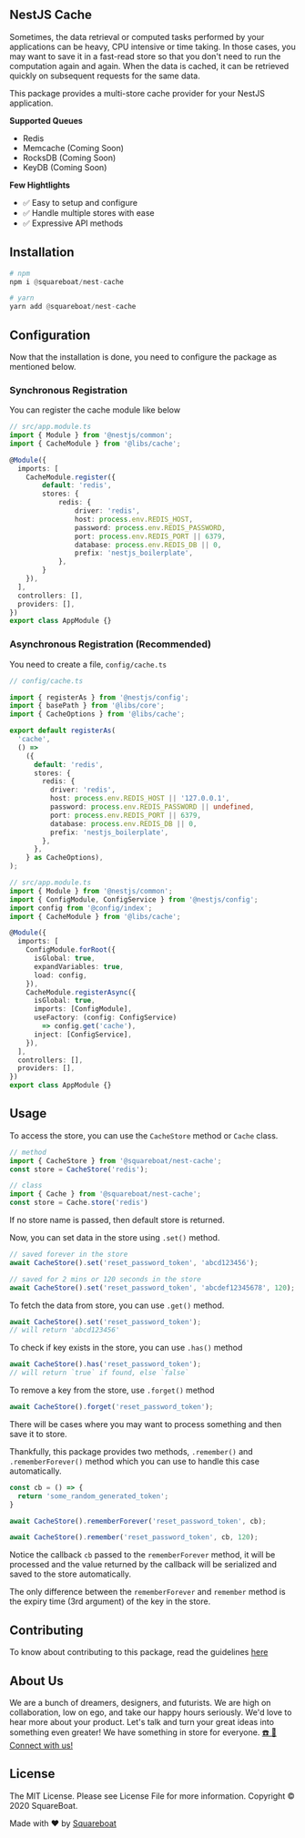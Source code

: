 ## NestJS Cache

Sometimes, the data retrieval or computed tasks performed by your applications can be heavy, CPU intensive or time taking. In those cases, you may want to save it in a fast-read store so that you don't need to run the computation again and again. When the data is cached, it can be retrieved quickly on subsequent requests for the same data.

This package provides a multi-store cache provider for your NestJS application.

__Supported Queues__

- Redis
- Memcache (Coming Soon)
- RocksDB (Coming Soon)
- KeyDB (Coming Soon)

__Few Hightlights__

- ✅ Easy to setup and configure
- ✅ Handle multiple stores with ease
- ✅ Expressive API methods

## Installation
```py
# npm
npm i @squareboat/nest-cache

# yarn
yarn add @squareboat/nest-cache
```
## Configuration
Now that the installation is done, you need to configure the package as mentioned below.

### Synchronous Registration
You can register the cache module like below
```typescript
// src/app.module.ts
import { Module } from '@nestjs/common';
import { CacheModule } from '@libs/cache';

@Module({
  imports: [
    CacheModule.register({
        default: 'redis',
        stores: {
            redis: {
                driver: 'redis',
                host: process.env.REDIS_HOST,
                password: process.env.REDIS_PASSWORD,
                port: process.env.REDIS_PORT || 6379,
                database: process.env.REDIS_DB || 0,
                prefix: 'nestjs_boilerplate',
            },
        }
    }),
  ],
  controllers: [],
  providers: [],
})
export class AppModule {}
```

### Asynchronous Registration (Recommended)
You need to create a file, `config/cache.ts`

```typescript
// config/cache.ts

import { registerAs } from '@nestjs/config';
import { basePath } from '@libs/core';
import { CacheOptions } from '@libs/cache';

export default registerAs(
  'cache',
  () =>
    ({
      default: 'redis',
      stores: {
        redis: {
          driver: 'redis',
          host: process.env.REDIS_HOST || '127.0.0.1',
          password: process.env.REDIS_PASSWORD || undefined,
          port: process.env.REDIS_PORT || 6379,
          database: process.env.REDIS_DB || 0,
          prefix: 'nestjs_boilerplate',
        },
      },
    } as CacheOptions),
);
```

```typescript
// src/app.module.ts
import { Module } from '@nestjs/common';
import { ConfigModule, ConfigService } from '@nestjs/config';
import config from '@config/index';
import { CacheModule } from '@libs/cache';

@Module({
  imports: [
    ConfigModule.forRoot({
      isGlobal: true,
      expandVariables: true,
      load: config,
    }),
    CacheModule.registerAsync({
      isGlobal: true,
      imports: [ConfigModule],
      useFactory: (config: ConfigService) 
        => config.get('cache'),
      inject: [ConfigService],
    }),
  ],
  controllers: [],
  providers: [],
})
export class AppModule {}
```

## Usage

To access the store, you can use the `CacheStore` method or `Cache` class.

```typescript
// method
import { CacheStore } from '@squareboat/nest-cache';
const store = CacheStore('redis');

// class
import { Cache } from '@squareboat/nest-cache';
const store = Cache.store('redis')
```
If no store name is passed, then default store is returned.

Now, you can set data in the store using `.set()` method.
```typescript
// saved forever in the store
await CacheStore().set('reset_password_token', 'abcd123456');

// saved for 2 mins or 120 seconds in the store
await CacheStore().set('reset_password_token', 'abcdef12345678', 120);
```

To fetch the data from store, you can use `.get()` method.

```typescript
await CacheStore().set('reset_password_token'); 
// will return 'abcd123456'
```

To check if key exists in the store, you can use `.has()` method

```typescript
await CacheStore().has('reset_password_token');
// will return `true` if found, else `false`
```

To remove a key from the store, use `.forget()` method

```typescript
await CacheStore().forget('reset_password_token');
```

There will be cases where you may want to process something and then save it to store. 

Thankfully, this package provides two methods, `.remember()` and `.rememberForever()` method which you can use to handle this case automatically.

```typescript
const cb = () => {
  return 'some_random_generated_token';
}

await CacheStore().rememberForever('reset_password_token', cb);

await CacheStore().remember('reset_password_token', cb, 120);
```

Notice the callback `cb` passed to the `rememberForever` method, it will be processed and the value returned by the callback will be serialized and saved to the store automatically.

The only difference between the `rememberForever` and `remember` method is the expiry time (3rd argument) of the key in the store.

## Contributing

To know about contributing to this package, read the guidelines [here](./CONTRIBUTING.md)


## About Us

We are a bunch of dreamers, designers, and futurists. We are high on collaboration, low on ego, and take our happy hours seriously. We'd love to hear more about your product. Let's talk and turn your great ideas into something even greater! We have something in store for everyone. [☎️ 📧 Connect with us!](https://squareboat.com/contact)

## License

The MIT License. Please see License File for more information. Copyright © 2020 SquareBoat.

Made with ❤️ by [Squareboat](https://squareboat.com)
